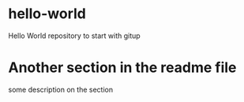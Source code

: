 # hello-world
Hello World repository to start with gitup

# Another section in the readme file
some description on the section
